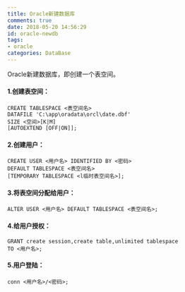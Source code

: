 ```yaml
---
title: Oracle新建数据库
comments: true
date: 2018-05-20 14:56:29
id: oracle-newdb
tags:
- oracle
categories: DataBase
---
```


<!--# Oracle新建数据库-->

Oracle新建数据库，即创建一个表空间。

<!--more-->

#### **1.创建表空间**：

```mysql
CREATE TABLESPACE <表空间名> 
DATAFILE 'C:\app\oradata\orcl\date.dbf' 
SIZE <空间>[K|M] 
[AUTOEXTEND [OFF|ON]];
```

#### **2.创建用户**：

```mysql
CREATE USER <用户名> IDENTIFIED BY <密码>  
DEFAULT TABLESPACE <表空间名> 
[TEMPORARY TABLESPACE <l临时表空间名>];
```

#### **3.将表空间分配给用户**：

```mysql
ALTER USER <用户名> DEFAULT TABLESPACE <表空间名>;
```

#### **4.给用户授权**：

```mysql
GRANT create session,create table,unlimited tablespace 
TO <用户名>;
```

#### **5.用户登陆**：

```mysql
conn <用户名>/<密码>;
```
